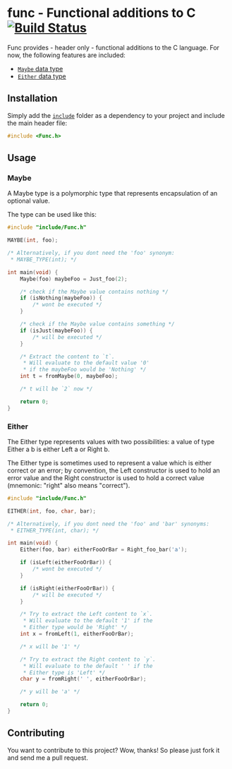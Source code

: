 # func - Functional additions to C [![Build Status](https://travis-ci.org/saschagrunert/func.svg)](https://travis-ci.org/saschagrunert/func)

Func provides - header only - functional additions to the C language. For now,
the following features are included:

- [`Maybe` data type](./include/Maybe.h)
- [`Either` data type](./include/Either.h)

## Installation

Simply add the [`include`](./include) folder as a dependency to your project and
include the main header file:

```c
#include <Func.h>
```

## Usage

### Maybe
A Maybe type is a polymorphic type that represents encapsulation of an optional
value.

The type can be used like this:

```c
#include "include/Func.h"

MAYBE(int, foo);

/* Alternatively, if you dont need the 'foo' synonym:
 * MAYBE_TYPE(int); */

int main(void) {
    Maybe(foo) maybeFoo = Just_foo(2);

    /* check if the Maybe value contains nothing */
    if (isNothing(maybeFoo)) {
        /* wont be executed */
    }

    /* check if the Maybe value contains something */
    if (isJust(maybeFoo)) {
        /* will be executed */
    }

    /* Extract the content to `t`.
     * Will evaluate to the default value '0'
     * if the maybeFoo would be 'Nothing' */
    int t = fromMaybe(0, maybeFoo);

    /* t will be `2` now */

    return 0;
}
```

### Either

The Either type represents values with two possibilities: a value of type Either
a b is either Left a or Right b.

The Either type is sometimes used to represent a value which is either correct
or an error; by convention, the Left constructor is used to hold an error value
and the Right constructor is used to hold a correct value (mnemonic: "right"
also means "correct").

```c
#include "include/Func.h"

EITHER(int, foo, char, bar);

/* Alternatively, if you dont need the 'foo' and 'bar' synonyms:
 * EITHER_TYPE(int, char); */

int main(void) {
    Either(foo, bar) eitherFooOrBar = Right_foo_bar('a');

    if (isLeft(eitherFooOrBar)) {
        /* wont be executed */
    }

    if (isRight(eitherFooOrBar)) {
        /* will be executed */
    }

    /* Try to extract the Left content to `x`.
     * Will evaluate to the default '1' if the
     * Either type would be 'Right' */
    int x = fromLeft(1, eitherFooOrBar);

    /* x will be '1' */

    /* Try to extract the Right content to `y`.
     * Will evaluate to the default ' ' if the
     * Either type is 'Left' */
    char y = fromRight(' ', eitherFooOrBar);

    /* y will be 'a' */

    return 0;
}
```

## Contributing
You want to contribute to this project? Wow, thanks! So please just fork it and
send me a pull request.
